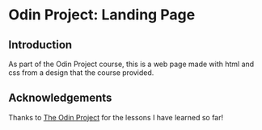 # Odin Project: Landing Page

## Introduction
As part of the Odin Project course, this is a web page made with html and css from a design that the course provided.

## Acknowledgements
Thanks to [The Odin Project](https://www.theodinproject.com/) for the lessons I have learned so far!